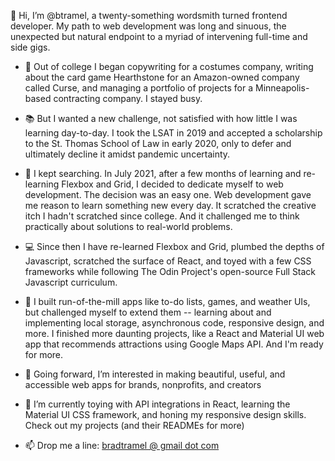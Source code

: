 👋 Hi, I’m @btramel, a twenty-something wordsmith turned frontend developer. My path to web development was long and sinuous, the unexpected but natural endpoint to a myriad of intervening full-time and side gigs. 

- 📝 Out of college I began copywriting for a costumes company, writing about the card game Hearthstone for an Amazon-owned company called Curse, and managing a portfolio of projects for a Minneapolis-based contracting company. I stayed busy.

- 📚 But I wanted a new challenge, not satisfied with how little I was learning day-to-day. I took the LSAT in 2019 and accepted a scholarship to the St. Thomas School of Law in early 2020, only to defer and ultimately decline it amidst pandemic uncertainty.

- 💭 I kept searching. In July 2021, after a few months of learning and re-learning Flexbox and Grid, I decided to dedicate myself to web development. The decision was an easy one. Web development gave me reason to learn something new every day. It scratched the creative itch I hadn't scratched since college. And it challenged me to think practically about solutions to real-world problems.

- 💻 Since then I have re-learned Flexbox and Grid, plumbed the depths of Javascript, scratched the surface of React, and toyed with a few CSS frameworks while following The Odin Project's open-source Full Stack Javascript curriculum. 

- 📱 I built run-of-the-mill apps like to-do lists, games, and weather UIs, but challenged myself to extend them -- learning about and implementing local storage, asynchronous code, responsive design, and more. I finished more daunting projects, like a React and Material UI web app that recommends attractions using Google Maps API. And I'm ready for more.

- 👀 Going forward, I’m interested in making beautiful, useful, and accessible web apps for brands, nonprofits, and creators

- 🌱 I’m currently toying with API integrations in React, learning the Material UI CSS framework, and honing my responsive design skills. Check out my projects (and their READMEs for more)

- 📫 Drop me a line: <a href="http://mailto:bradtramel@gmail.com">bradtramel @ gmail dot com</a>

<!---
btramel/btramel is a ✨ special ✨ repository because its `README.md` (this file) appears on your GitHub profile.
You can click the Preview link to take a look at your changes.
--->
